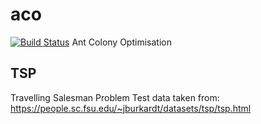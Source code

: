# aco
[![Build Status](https://travis-ci.org/Haydnspass/aco.svg?branch=master)](https://travis-ci.org/Haydnspass/aco)
Ant Colony Optimisation

## TSP
Travelling Salesman Problem
Test data taken from: https://people.sc.fsu.edu/~jburkardt/datasets/tsp/tsp.html
